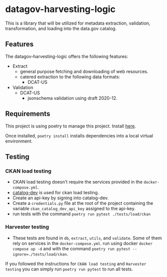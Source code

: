 # datagov-harvesting-logic

This is a library that will be utilized for metadata extraction, validation,
transformation, and loading into the data.gov catalog.

## Features

The datagov-harvesting-logic offers the following features:

- Extract
  - general purpose fetching and downloading of web resources.
  - catered extraction to the following data formats:
    - DCAT-US
- Validation
  - DCAT-US
    - jsonschema validation using draft 2020-12.

## Requirements

This project is using poetry to manage this project. Install [here](https://python-poetry.org/docs/#installation).

Once installed, `poetry install` installs dependencies into a local virtual environment.

## Testing
### CKAN load testing
- CKAN load testing doesn't require the services provided in the `docker-compose.yml`.
- [catalog-dev](https://catalog-dev.data.gov/) is used for ckan load testing.
- Create an api-key by signing into catalog-dev. 
- Create a `credentials.py` file at the root of the project containing the variable `ckan_catalog_dev_api_key` assigned to the api-key.
- run tests with the command `poetry run pytest ./tests/load/ckan`
### Harvester testing
- These tests are found in `db`, `extract`, `utils`, and `validate`. Some of them rely on services in the `docker-compose.yml`. run using docker `docker compose up -d` and with the command `poetry run pytest --ignore=./tests/load/ckan`. 

If you followed the instructions for `CKAN load testing` and `Harvester testing` you can simply run `poetry run pytest` to run all tests.

